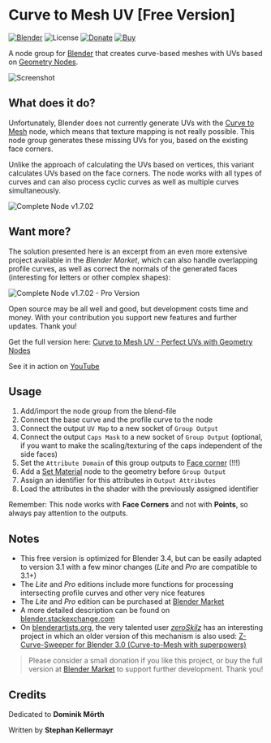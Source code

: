 # Curve to Mesh UV [Free Version]

[![Blender](https://img.shields.io/badge/Blender-3.1+-%23ea7600?style=for-the-badge)](https:/www.blender.org/)
![License](https://img.shields.io/github/license/quellenform/blender-CurveToMeshUV?style=for-the-badge)
[![Donate](https://img.shields.io/badge/Donate-PayPal-green.svg?style=for-the-badge)](https://www.paypal.me/quellenform)
[![Buy](https://img.shields.io/badge/Buy-BlenderMarket-green.svg?style=for-the-badge)](https://blendermarket.com/products/curve-to-mesh-uv)

A node group for [Blender](https://www.blender.org/) that creates curve-based meshes with UVs based on [Geometry Nodes](https://docs.blender.org/manual/en/latest/modeling/geometry_nodes/index.html).

![Screenshot](https://i.stack.imgur.com/7gbPI.jpg)



## What does it do?

Unfortunately, Blender does not currently generate UVs with the [Curve to Mesh](https://docs.blender.org/manual/en/latest/modeling/geometry_nodes/curve/curve_to_mesh.html) node, which means that texture mapping is not really possible.
This node group generates these missing UVs for you, based on the existing face corners.

Unlike the approach of calculating the UVs based on vertices, this variant calculates UVs based on the face corners. The node works with all types of curves and can also process cyclic curves as well as multiple curves simultaneously.

![Complete Node v1.7.02](https://i.stack.imgur.com/dSjQM.png)



## Want more?

The solution presented here is an excerpt from an even more extensive project available in the *Blender Market*, which can also handle overlapping profile curves, as well as correct the normals of the generated faces (interesting for letters or other complex shapes):  

![Complete Node v1.7.02 - Pro Version](https://i.stack.imgur.com/xbSzt.png)

Open source may be all well and good, but development costs time and money. With your contribution you support new features and further updates. Thank you!

Get the full version here: [Curve to Mesh UV - Perfect UVs with Geometry Nodes](https://blendermarket.com/products/curve-to-mesh-uv)

See it in action on [YouTube](https://www.youtube.com/watch?v=tcePCjJxZ20)



## Usage

1. Add/import the node group from the blend-file
2. Connect the base curve and the profile curve to the node
3. Connect the output `UV Map` to a new socket of `Group Output`
4. Connect the output `Caps Mask` to a new socket of `Group Output` (optional, if you want to make the scaling/texturing of the caps independent of the side faces)
5. Set the `Attribute Domain` of this group outputs to [Face corner](https://docs.blender.org/manual/en/latest/modeling/geometry_nodes/attributes_reference.html#attribute-domains) (!!!)
6. Add a [Set Material](https://docs.blender.org/manual/en/latest/modeling/geometry_nodes/material/set_material.html) node to the geometry before `Group Output`
7. Assign an identifier for this attributes in `Output Attributes`
8. Load the attributes in the shader with the previously assigned identifier

Remember: This node works with **Face Corners** and not with **Points**, so always pay attention to the outputs.



## Notes
- This free version is optimized for Blender 3.4, but can be easily adapted to version 3.1 with a few minor changes (*Lite* and *Pro* are compatible to 3.1+)
- The *Lite* and *Pro* editions include more functions for processing intersecting profile curves and other very nice features
- The *Lite* and *Pro* edition can be purchased at [Blender Market](https://blendermarket.com/products/curve-to-mesh-uv)
- A more detailed description can be found on [blender.stackexchange.com](https://blender.stackexchange.com/questions/258246)
- On [blenderartists.org](https://blenderartists.org/t/curve-to-mesh-with-uvs-node-group-for-blender-3-0-geometry-nodes/1362714/3), the very talented user *[zeroSkilz](https://blenderartists.org/u/zeroskilz)* has an interesting project in which an older version of this mechanism is also used:
[Z-Curve-Sweeper for Blender 3.0 (Curve-to-Mesh with superpowers)](https://blenderartists.org/t/z-curve-sweeper-for-blender-3-0-curve-to-mesh-with-superpowers/1365277)

> Please consider a small donation if you like this project, or buy the full version at [Blender Market](https://blendermarket.com/products/curve-to-mesh-uv) to support further development. Thank you!



## Credits

Dedicated to **Dominik Mörth**

Written by **Stephan Kellermayr**
